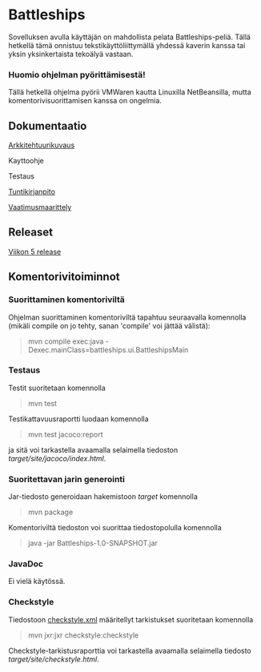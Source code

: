 # Battleships

Sovelluksen avulla käyttäjän on mahdollista pelata Battleships-peliä. Tällä hetkellä tämä onnistuu tekstikäyttöliittymällä yhdessä kaverin kanssa tai yksin yksinkertaista tekoälyä vastaan.

### Huomio ohjelman pyörittämisestä!
Tällä hetkellä ohjelma pyörii VMWaren kautta Linuxilla NetBeansilla, mutta komentorivisuorittamisen kanssa on ongelmia. 

## Dokumentaatio
[Arkkitehtuurikuvaus](https://github.com/laaksoma/ot-harjoitustyo/blob/refactoring/Battleships/dokumentointi/arkkitehtuuri.md)

Kayttoohje

Testaus

[Tuntikirjanpito](https://github.com/laaksoma/ot-harjoitustyo/blob/master/Battleships/dokumentointi/tuntikirjanpito.md)

[Vaatimusmaarittely](https://github.com/laaksoma/ot-harjoitustyo/blob/master/Battleships/dokumentointi/vaatimuusmaarittely.md)

## Releaset

[Viikon 5 release](https://github.com/laaksoma/ot-harjoitustyo/releases/tag/viikko5)

## Komentorivitoiminnot
### Suorittaminen komentoriviltä 
Ohjelman suorittaminen komentoriviltä tapahtuu seuraavalla komennolla (mikäli compile on jo tehty, sanan 'compile' voi jättää välistä): 

> mvn compile exec:java -Dexec.mainClass=battleships.ui.BattleshipsMain

### Testaus
Testit suoritetaan komennolla 

> mvn test

Testikattavuusraportti luodaan komennolla 

> mvn test jacoco:report

ja sitä voi tarkastella avaamalla selaimella tiedoston _target/site/jacoco/index.html_.

### Suoritettavan jarin generointi
Jar-tiedosto generoidaan hakemistoon _target_ komennolla 

> mvn package

Komentoriviltä tiedoston voi suorittaa tiedostopolulla komennolla 

> java -jar Battleships-1.0-SNAPSHOT.jar

### JavaDoc
Ei vielä käytössä.

### Checkstyle 
Tiedostoon [checkstyle.xml](https://github.com/laaksoma/ot-harjoitustyo/blob/master/Battleships/checkstyle.xml) määritellyt tarkistukset suoritetaan komennolla 

> mvn jxr:jxr checkstyle:checkstyle

Checkstyle-tarkistusraporttia voi tarkastella avaamalla selaimella tiedosto _target/site/checkstyle.html_.

